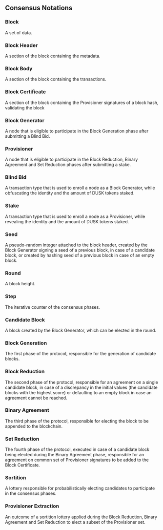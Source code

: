 ## Consensus Notations
### Block
A set of data.
### Block Header
A section of the block containing the metadata.
### Block Body
A section of the block containing the transactions.
### Block Certificate
A section of the block containing the Provisioner signatures of a block hash, validating the block
### Block Generator
A node that is eligible to participate in the Block Generation phase after submitting a Blind Bid.
### Provisioner
A node that is eligible to participate in the Block Reduction, Binary Agreement and Set Reduction phases after submitting a stake.
### Blind Bid
A transaction type that is used to enroll a node as a Block Generator, while obfuscating the identity and the amount of DUSK tokens staked.
### Stake
A transaction type that is used to enroll a node as a Provisioner, while revealing the identity and the amount of DUSK tokens staked.
### Seed
A pseudo-random integer attached to the block header, created by the Block Generator signing a seed of a previous block, in case of a candidate block, or created by hashing seed of a previous block in case of an empty block.
### Round
A block height.
### Step
The iterative counter of the consensus phases.
### Candidate Block
A block created by the Block Generator, which can be elected in the round.
### Block Generation
The first phase of the protocol, responsible for the generation of candidate blocks.
### Block Reduction
The second phase of the protocol, responsible for an agreement on a single candidate block, in case of a discrepancy in the initial values (the candidate blocks with the highest score) or defaulting to an empty block in case an agreement cannot be reached.
### Binary Agreement
The third phase of the protocol, responsible for electing the block to be appended to the blockchain.
### Set Reduction
The fourth phase of the protocol, executed in case of a candidate block being elected during the Binary Agreement phase, responsible for an agreement on common set of Provisioner signatures to be added to the Block Certificate.
### Sortition
A lottery responsible for probabilistically electing candidates to participate in the consensus phases.
### Provisioner Extraction
An outcome of a sortition lottery applied during the Block Reduction, Binary Agreement and Set Reduction to elect a subset of the Provisioner set.